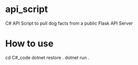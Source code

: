 # api_script
C# API Script to pull dog  facts from a public Flask API Server

# How to use
cd C#_code
dotnet restore .
dotnet run .
